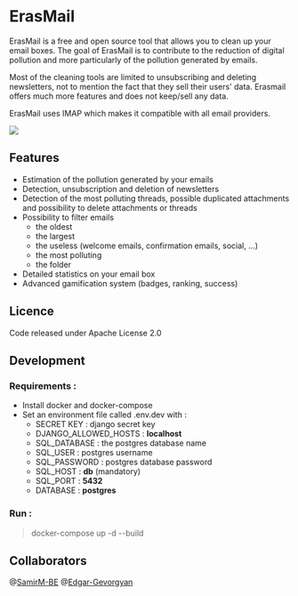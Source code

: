 ErasMail
===========

ErasMail is a free and open source tool that allows you to clean up your email boxes. The goal of ErasMail is to contribute to the reduction of digital pollution and more particularly of the pollution generated by emails. 

Most of the cleaning tools are limited to unsubscribing and deleting newsletters, not to mention the fact that they sell their users' data. Erasmail offers much more features and does not keep/sell any data. 

ErasMail uses IMAP which makes it compatible with all email providers.

![](erasmail.gif)

## Features
- Estimation of the pollution generated by your emails
- Detection, unsubscription and deletion of newsletters
- Detection of the most polluting threads, possible duplicated attachments and possibility to delete attachments or threads
- Possibility to filter emails   
  - the oldest 
  - the largest 
  - the useless (welcome emails, confirmation emails, social, ...)
  - the most polluting
  - the folder
- Detailed statistics on your email box
- Advanced gamification system (badges, ranking, success)

## Licence
Code released under Apache License 2.0

## Development 

### Requirements : 
* Install docker and docker-compose
* Set an environment file called .env.dev with :
  * SECRET KEY : django secret key
  * DJANGO_ALLOWED_HOSTS : **localhost**
  * SQL_DATABASE : the postgres database name
  * SQL_USER : postgres username
  * SQL_PASSWORD : postgres database password
  * SQL_HOST : **db** (mandatory)
  * SQL_PORT : **5432**
  * DATABASE : **postgres**
### Run :
>docker-compose up -d --build

## Collaborators 
@[SamirM-BE](https://github.com/SamirM-BE "SamirM-BE")
@[Edgar-Gevorgyan](https://github.com/Edgar-Gevorgyan "Edgar-Gevorgyan")

